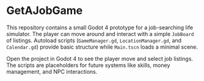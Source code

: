 # GetAJobGame

This repository contains a small Godot 4 prototype for a job-searching
life simulator. The player can move around and interact with a simple
`JobBoard` of listings. Autoload scripts (`GameManager.gd`,
`LocationManager.gd`, and `Calendar.gd`) provide basic structure while
`Main.tscn` loads a minimal scene.

Open the project in Godot 4 to see the player move and select job
listings. The scripts are placeholders for future systems like skills,
money management, and NPC interactions.
